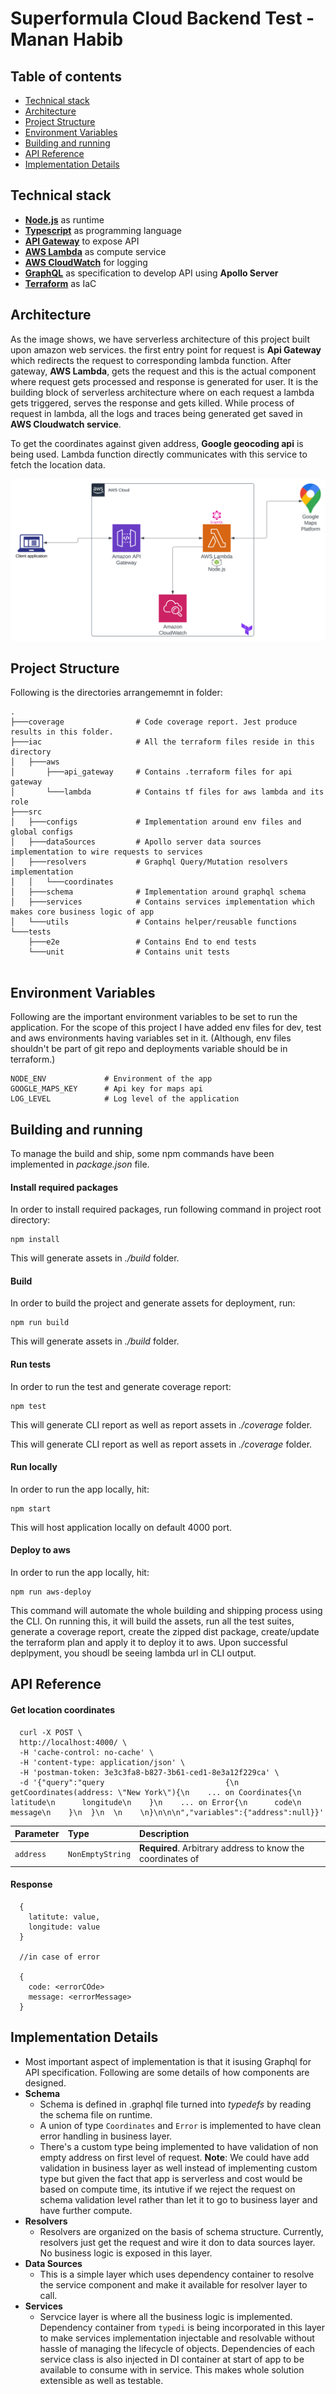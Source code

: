 # Superformula Cloud Backend Test - Manan Habib

## Table of contents

- [Technical stack](#tech-stack)
- [Architecture](#arch)
- [Project Structure](#proj-struct)
- [Environment Variables](#env-vars)
- [Building and running](#build-run)
- [API Reference](#api-ref)
- [Implementation Details](#impl-details)

<a name="tech-stack"></a>
## Technical stack

- [**Node.js**](https://nodejs.org/en/) as runtime
- [**Typescript**](https://www.typescriptlang.org/) as programming language
- [**API Gateway**](https://aws.amazon.com/api-gateway/) to expose API
- [**AWS Lambda**](https://docs.aws.amazon.com/lambda/latest/dg/welcome.html) as compute service
- [**AWS CloudWatch**](https://aws.amazon.com/cloudwatch) for logging 
- [**GraphQL**](https://graphql.org/) as specification to develop API using **Apollo Server**
- [**Terraform**](https://www.terraform.io/) as IaC

<a name="arch"></a>
## Architecture
As the image shows, we have serverless architecture of this project built upon amazon web services.
the first entry point for request is **Api Gateway** which redirects the request to corresponding lambda 
function. After gateway, **AWS Lambda**, gets the request and this is the actual component where request gets
processed and response is generated for user. It is the building block of serverless architecture where on each 
request a lambda gets triggered, serves the response and gets killed. While process of request in lambda, all the 
logs and traces being generated get saved in **AWS Cloudwatch service**.

To get the coordinates against given address, **Google geocoding api** is being used. Lambda function directly communicates
with this service to fetch the location data. 

![solution-overall-architecture](./proj-arch.svg)

<a name="proj-struct"></a>
## Project Structure
Following is the directories arrangememnt in folder:
```
.
├───coverage                # Code coverage report. Jest produce results in this folder.
├───iac                     # All the terraform files reside in this directory
│   ├───aws
│       ├───api_gateway     # Contains .terraform files for api gateway
│       └───lambda          # Contains tf files for aws lambda and its role
├───src
│   ├───configs             # Implementation around env files and global configs
│   ├───dataSources         # Apollo server data sources implementation to wire requests to services
│   ├───resolvers           # Graphql Query/Mutation resolvers implementation
│   │   └───coordinates
│   ├───schema              # Implementation around graphql schema
│   ├───services            # Contains services implementation which makes core business logic of app
│   └───utils               # Contains helper/reusable functions 
└───tests
    ├───e2e                 # Contains End to end tests
    └───unit                # Contains unit tests
        
```
<a name="env-vars"></a>
## Environment Variables
Following are the important environment variables to be set to run the application. For the scope of this project
I have added env files for dev, test and aws environments having variables set in it. (Although, env files shouldn't
be part of git repo and deployments variable should be in terraform.)
```
NODE_ENV             # Environment of the app
GOOGLE_MAPS_KEY      # Api key for maps api
LOG_LEVEL            # Log level of the application

```
<a name="build-run"></a>
## Building and running

To manage the build and ship, some npm commands have been implemented in *package.json* file.
#### Install required packages
In order to install required packages, run following command in project root directory:
```
npm install
```
This will generate assets in *./build* folder.
#### Build
In order to build the project and generate assets for deployment, run:
```
npm run build
```
This will generate assets in *./build* folder.

#### Run tests
In order to run the test and generate coverage report:
```
npm test
```
This will generate CLI report as well as report assets in *./coverage* folder.

This will generate CLI report as well as report assets in *./coverage* folder.
#### Run locally
In order to run the app locally, hit:
```
npm start
```
This will host application locally on default 4000 port.
#### Deploy to aws
In order to run the app locally, hit:
```
npm run aws-deploy
```
This command will automate the whole building and shipping process using the CLI. On running this, 
it will build the assets, run all the test suites, generate a coverage report, create the zipped dist package,
create/update the terraform plan and apply it to deploy it to aws. Upon successful deplpyment, you
shoudl be seeing lambda url in CLI output.

<a name="api-ref"></a>
## API Reference

#### Get location coordinates

``` Sample request
  curl -X POST \
  http://localhost:4000/ \
  -H 'cache-control: no-cache' \
  -H 'content-type: application/json' \
  -H 'postman-token: 3e3c3fa8-b827-3b61-ced1-8e3a12f229ca' \
  -d '{"query":"query                           {\n  getCoordinates(address: \"New York\"){\n    ... on Coordinates{\n      latitude\n      longitude\n    }\n    ... on Error{\n      code\n      message\n    }\n  }\n  \n    \n}\n\n\n","variables":{"address":null}}'
```

| Parameter | Type     | Description                |
| :-------- | :------- | :------------------------- |
| `address` | `NonEmptyString` | **Required**. Arbitrary address to know the coordinates of |

#### Response

```http
  {
    latitute: value,
    longitude: value
  }

  //in case of error

  {
    code: <errorCOde>
    message: <errorMessage>
  }
```
<a name="impl-details"></a>
## Implementation Details

- Most important aspect of implementation is that it isusing Graphql for API specification. Following are some details of how components are designed.
- **Schema**
    - Schema is defined in .graphql file turned into *typedefs* by reading the schema file on runtime.
    - A union of type `Coordinates` and `Error` is implemented to have clean error handling in business layer.
    - There's a custom type being implemented to have validation of non empty address on first level of request.
    **Note**: We could have add validation in business layer as well instead of implementing custom type but given the
    fact that app is serverless and cost would be based on compute time, its intutive if we reject the request on schema validation level rather
    than let it to go to business layer and have further compute. 
- **Resolvers**
    - Resolvers are organized on the basis of schema structure. Currently, resolvers just get the request and wire it don to data sources layer. No business logic is exposed in this layer.
- **Data Sources**
    - This is a simple layer which uses dependency container to resolve the service component and make it available for resolver layer to call.
- **Services**
    - Servcice layer is where all the business logic is implemented. Dependency container from `typedi` is being incorporated in this layer to make services implementation injectable and resolvable without hassle of managing the lifecycle of objects. Dependencies of each service class is also injected in DI container at start of app to be available to consume with in service. This makes whole solution extensible as well as testable.
